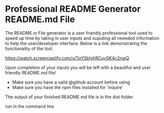 # Professional README Generator README.md File

The README.m File generator is a user friendly professional tool used to speed up time by taking in user inputs and ouputing all neeeded information to help the
user/developer interface. Below is a link demonstrating the functionality of the tool.

https://watch.screencastify.com/v/TqYSbIyhRCuySK4c2nwQ

Upon completion of your inputs you will be left with a beautiful and user friendly README.md file!

- Make sure you have a vaild @github account before using
- Make sure you have the npm files installed for 'inquire'

The output of your finished README.md file is in the dist folder.

run in the command line

<node index.js>
